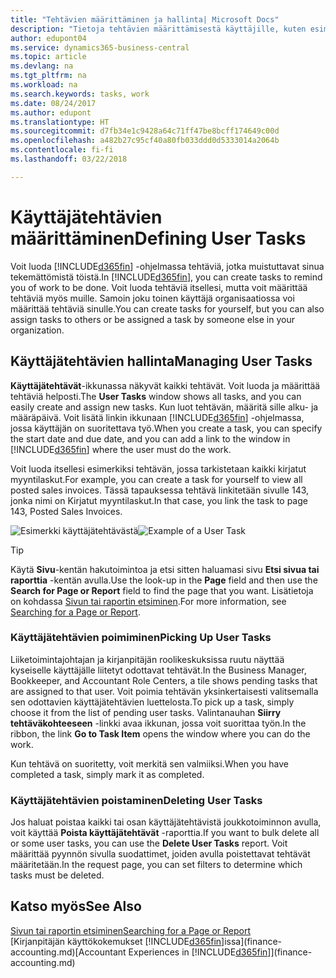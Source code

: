```yaml
---
title: "Tehtävien määrittäminen ja hallinta| Microsoft Docs"
description: "Tietoja tehtävien määrittämisestä käyttäjille, kuten esimerkiksi kirjanpitäjälle, Business Central -sovelluksessa"
author: edupont04
ms.service: dynamics365-business-central
ms.topic: article
ms.devlang: na
ms.tgt_pltfrm: na
ms.workload: na
ms.search.keywords: tasks, work
ms.date: 08/24/2017
ms.author: edupont
ms.translationtype: HT
ms.sourcegitcommit: d7fb34e1c9428a64c71ff47be8bcff174649c00d
ms.openlocfilehash: a482b27c95cf40a80fb033ddd0d5333014a2064b
ms.contentlocale: fi-fi
ms.lasthandoff: 03/22/2018

---
```

# <a name="defining-user-tasks"></a><span data-ttu-id="5d4fe-103">Käyttäjätehtävien määrittäminen</span><span class="sxs-lookup"><span data-stu-id="5d4fe-103">Defining User Tasks</span></span>
<span data-ttu-id="5d4fe-104">Voit luoda [!INCLUDE[d365fin](includes/d365fin_md.md)] -ohjelmassa tehtäviä, jotka muistuttavat sinua tekemättömistä töistä.</span><span class="sxs-lookup"><span data-stu-id="5d4fe-104">In [!INCLUDE[d365fin](includes/d365fin_md.md)], you can create tasks to remind you of work to be done.</span></span> <span data-ttu-id="5d4fe-105">Voit luoda tehtäviä itsellesi, mutta voit määrittää tehtäviä myös muille. Samoin joku toinen käyttäjä organisaatiossa voi määrittää tehtäviä sinulle.</span><span class="sxs-lookup"><span data-stu-id="5d4fe-105">You can create tasks for yourself, but you can also assign tasks to others or be assigned a task by someone else in your organization.</span></span>  

## <a name="managing-user-tasks"></a><span data-ttu-id="5d4fe-106">Käyttäjätehtävien hallinta</span><span class="sxs-lookup"><span data-stu-id="5d4fe-106">Managing User Tasks</span></span>
<span data-ttu-id="5d4fe-107">**Käyttäjätehtävät**-ikkunassa näkyvät kaikki tehtävät. Voit luoda ja määrittää tehtäviä helposti.</span><span class="sxs-lookup"><span data-stu-id="5d4fe-107">The **User Tasks** window shows all tasks, and you can easily create and assign new tasks.</span></span> <span data-ttu-id="5d4fe-108">Kun luot tehtävän, määritä sille alku- ja määräpäivä. Voit lisätä linkin ikkunaan [!INCLUDE[d365fin](includes/d365fin_md.md)] -ohjelmassa, jossa käyttäjän on suoritettava työ.</span><span class="sxs-lookup"><span data-stu-id="5d4fe-108">When you create a task, you can specify the start date and due date, and you can add a link to the window in [!INCLUDE[d365fin](includes/d365fin_md.md)] where the user must do the work.</span></span>  

<span data-ttu-id="5d4fe-109">Voit luoda itsellesi esimerkiksi tehtävän, jossa tarkistetaan kaikki kirjatut myyntilaskut.</span><span class="sxs-lookup"><span data-stu-id="5d4fe-109">For example, you can create a task for yourself to view all posted sales invoices.</span></span> <span data-ttu-id="5d4fe-110">Tässä tapauksessa tehtävä linkitetään sivulle 143, jonka nimi on Kirjatut myyntilaskut.</span><span class="sxs-lookup"><span data-stu-id="5d4fe-110">In that case, you link the task to page 143, Posted Sales Invoices.</span></span>  

<span data-ttu-id="5d4fe-111">![Esimerkki käyttäjätehtävästä](media/across-user-tasks/sample-user-task.png "Esimerkki käyttäjätehtävästä")</span><span class="sxs-lookup"><span data-stu-id="5d4fe-111">![Example of a User Task](media/across-user-tasks/sample-user-task.png "Example of a user task")</span></span>

> [!TIP]  
>  <span data-ttu-id="5d4fe-112">Käytä **Sivu**-kentän hakutoimintoa ja etsi sitten haluamasi sivu **Etsi sivua tai raporttia** -kentän avulla.</span><span class="sxs-lookup"><span data-stu-id="5d4fe-112">Use the look-up in the **Page** field and then use the **Search for Page or Report** field to find the page that you want.</span></span> <span data-ttu-id="5d4fe-113">Lisätietoja on kohdassa [Sivun tai raportin etsiminen](ui-search.md).</span><span class="sxs-lookup"><span data-stu-id="5d4fe-113">For more information, see [Searching for a Page or Report](ui-search.md).</span></span>  

### <a name="picking-up-user-tasks"></a><span data-ttu-id="5d4fe-114">Käyttäjätehtävien poimiminen</span><span class="sxs-lookup"><span data-stu-id="5d4fe-114">Picking Up User Tasks</span></span>
<span data-ttu-id="5d4fe-115">Liiketoimintajohtajan ja kirjanpitäjän roolikeskuksissa ruutu näyttää kyseiselle käyttäjälle liitetyt odottavat tehtävät.</span><span class="sxs-lookup"><span data-stu-id="5d4fe-115">In the Business Manager, Bookkeeper, and Accountant Role Centers, a tile shows pending tasks that are assigned to that user.</span></span> <span data-ttu-id="5d4fe-116">Voit poimia tehtävän yksinkertaisesti valitsemalla sen odottavien käyttäjätehtävien luettelosta.</span><span class="sxs-lookup"><span data-stu-id="5d4fe-116">To pick up a task, simply choose it from the list of pending user tasks.</span></span> <span data-ttu-id="5d4fe-117">Valintanauhan **Siirry tehtäväkohteeseen** -linkki avaa ikkunan, jossa voit suorittaa työn.</span><span class="sxs-lookup"><span data-stu-id="5d4fe-117">In the ribbon, the link **Go to Task Item** opens the window where you can do the work.</span></span>  

<span data-ttu-id="5d4fe-118">Kun tehtävä on suoritetty, voit merkitä sen valmiiksi.</span><span class="sxs-lookup"><span data-stu-id="5d4fe-118">When you have completed a task, simply mark it as completed.</span></span>  

### <a name="deleting-user-tasks"></a><span data-ttu-id="5d4fe-119">Käyttäjätehtävien poistaminen</span><span class="sxs-lookup"><span data-stu-id="5d4fe-119">Deleting User Tasks</span></span>
<span data-ttu-id="5d4fe-120">Jos haluat poistaa kaikki tai osan käyttäjätehtävistä joukkotoiminnon avulla, voit käyttää **Poista käyttäjätehtävät** -raporttia.</span><span class="sxs-lookup"><span data-stu-id="5d4fe-120">If you want to bulk delete all or some user tasks, you can use the **Delete User Tasks** report.</span></span> <span data-ttu-id="5d4fe-121">Voit määrittää pyynnön sivulla suodattimet, joiden avulla poistettavat tehtävät määritetään.</span><span class="sxs-lookup"><span data-stu-id="5d4fe-121">In the request page, you can set filters to determine which tasks must be deleted.</span></span>  

## <a name="see-also"></a><span data-ttu-id="5d4fe-122">Katso myös</span><span class="sxs-lookup"><span data-stu-id="5d4fe-122">See Also</span></span>
[<span data-ttu-id="5d4fe-123">Sivun tai raportin etsiminen</span><span class="sxs-lookup"><span data-stu-id="5d4fe-123">Searching for a Page or Report</span></span>](ui-search.md)  
<span data-ttu-id="5d4fe-124">[Kirjanpitäjän käyttökokemukset [!INCLUDE[d365fin](includes/d365fin_md.md)]issa](finance-accounting.md)</span><span class="sxs-lookup"><span data-stu-id="5d4fe-124">[Accountant Experiences in [!INCLUDE[d365fin](includes/d365fin_md.md)]](finance-accounting.md)</span></span>  


